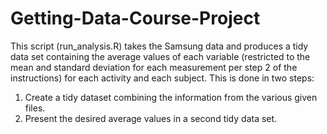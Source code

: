 # Getting-Data-Course-Project

This script (run_analysis.R) takes the Samsung data and produces a tidy data set containing the average values of each variable (restricted to the mean and standard deviation for each measurement per step 2 of the instructions) for each activity and each subject. This is done in two steps: 

1. Create a tidy dataset combining the information from the various given files.
2. Present the desired average values in a second tidy data set.

